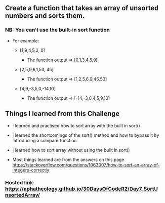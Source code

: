 ## Create a function that takes an array of unsorted numbers and sorts them.

### NB: You can’t use the built-in sort function

 

- For example: 

    - [1,9,4,5,3, 0]  
        - The function output =>  [0,1,3,4,5,9]

 

    - [2,5,9,6,1,53, 45] 
        - The function output => [1,2,5,6,9,45,53]

 

    - [4,9,-3,5,0,-14,10] 
        - The function output  => [-14,-3,0,4,5,9,10]



## Things I learned from this Challenge

- I learned and practised how to sort array with the built in sort()

- I learned the shortcomings of the sort() method and how to bypass it by introducing a compare function

- I learned how to sort array without using the built in sort()

- Most things learned are from the answers on this page https://stackoverflow.com/questions/1063007/how-to-sort-an-array-of-integers-correctly



### Hosted link: https://aphatheology.github.io/30DaysOfCodeR2/Day7_SortUnsortedArray/